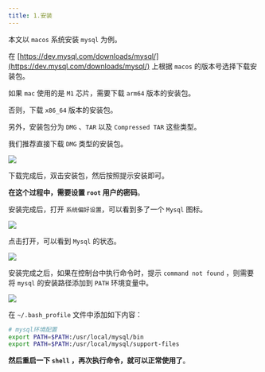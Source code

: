 ```yaml
---
title: 1.安装
---
```


本文以 `macos` 系统安装 `mysql` 为例。

在 [https://dev.mysql.com/downloads/mysql/](https://dev.mysql.com/downloads/mysql/) 上根据 `macos` 的版本号选择下载安装包。

如果 `mac` 使用的是 `M1` 芯片，需要下载 `arm64` 版本的安装包。

否则，下载 `x86_64` 版本的安装包。

另外，安装包分为 `DMG` 、`TAR` 以及 `Compressed TAR` 这些类型。

我们推荐直接下载 `DMG` 类型的安装包。

![](https://raw.githubusercontent.com/oneyoung19/vuepress-blog-img/Not-Count-Contribution/img/20230405160104.png)

下载完成后，双击安装包，然后按照提示安装即可。

**在这个过程中，需要设置 `root` 用户的密码**。

安装完成后，打开 `系统偏好设置`，可以看到多了一个 `Mysql` 图标。

![](https://raw.githubusercontent.com/oneyoung19/vuepress-blog-img/Not-Count-Contribution/img/20230405160718.png)

点击打开，可以看到 `Mysql` 的状态。

![](https://raw.githubusercontent.com/oneyoung19/vuepress-blog-img/Not-Count-Contribution/img/20230405160718.png)

安装完成之后，如果在控制台中执行命令时，提示 `command not found` ，则需要将 `mysql` 的安装路径添加到 `PATH` 环境变量中。

![](https://raw.githubusercontent.com/oneyoung19/vuepress-blog-img/Not-Count-Contribution/img/20230405161046.png)

在 `~/.bash_profile` 文件中添加如下内容：

```bash
# mysql环境配置
export PATH=$PATH:/usr/local/mysql/bin
export PATH=$PATH:/usr/local/mysql/support-files
```

**然后重启一下 `shell` ，再次执行命令，就可以正常使用了**。
